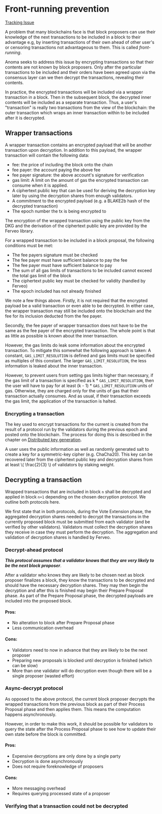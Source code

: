 # Front-running prevention

[Tracking Issue](https://github.com/anomanetwork/anoma/issues/42)

A problem that many blockchains face is that block proposers can use their
knowledge of the next transactions to be included in a block to their 
advantage e.g, by inserting transactions of their own ahead of other user's
or censoring transactions not advantageous to them. This is called 
*front-running*.

Anoma seeks to address this issue by encrypting transactions so that their
contents are not known by block proposers. Only after the particular transactions
to be included and their orders have been agreed upon via the consensus layer
can we then decrypt the transactions, revealing their contents.

In practice, the encrypted transactions will be included via a wrapper
transaction in a block. Then in the subsequent block, the decrypted inner 
contents will be included as a separate transaction. Thus, a user's 
"transaction" is really two transactions from the view of the blockchain: the
outer transaction which wraps an inner transaction within to be included 
after it is decrypted.

## Wrapper transactions

A wrapper transaction contains an encrypted payload that will be another
transaction upon decryption. In addition to this payload, the wrapper 
transaction will contain the following data:
 * fee: the price of including the block onto the chain
 * fee payer: the account paying the above fee
 * fee payer signature: the above account's signature for verification
 * gas limit: A limit on the amount of gas the encrypted transaction can
   consume when it is applied.
 * A ciphertext public key that can be used for deriving the decryption key later by 
   using the decryption shares from enough validators.
 * A commitment to the encrypted payload (e.g. a BLAKE2b hash of the decrypted
   transaction)
 * The epoch number the tx is being encrypted to
 
The encryption of the wrapped transaction using the public key from the DKG
and the derivation of the ciphertext public key are provided by the Ferveo
library.

For a wrapped transaction to be included in a block proposal, the following 
conditions must be met:
 * The fee payers signature must be checked
 * The fee payer must have sufficient balance to pay the fee
 * The fee payer must have sufficient balance to pay
 * The sum of all gas limits of transactions to be included cannot exceed
   the total gas limit of the block
 * The ciphertext public key must be checked for validity (handled by Ferveo)
 * The epoch included has not already finished

We note a few things above. Firstly, it is not required that the encrypted
payload be a valid transaction or even able to be decrypted. In either case,
the wrapper transaction may still be included onto the blockchain and the fee
for its inclusion deducted from the fee payer.

Secondly, the fee payer of wrapper transaction does not have to be the same
as the fee payer of the encrypted transaction. The whole point is that as
little as possible is known about the inner transaction.

However, the gas limits do leak some information about the encrypted transaction.
To mitigate this somewhat the following approach is taken: A constant, 
`GAS_LIMIT_RESOLUTION` is defined and gas limits must be specified as multiples
of this constant. The larger `GAS_LIMIT_RESOLUTION`, the less information is
leaked about the inner transaction.

However, to prevent users from setting gas limits higher than necessary, if the gas limit of a transaction is specified as 
k * `GAS_LIMIT_RESOLUTION`, then the user will have to pay for at least 
(k - 1) * `GAS_LIMIT_RESOLUTION` units of gas. Otherwise, they are charged only
for the units of gas that their transaction actually consumes. And as usual, if
their transaction exceeds the gas limit, the application of the transaction
is halted.

### Encrypting a transaction
The key used to encrypt transactions for the current is created from the
result of a protocol run by the validators during the previous epoch and posted onto the blockchain. The
process for doing this is described in the chapter on [Distributed key generation](../dkg.md).

A user uses the public information as well as randomly generated salt to create
a key for a symmetric-key cipher (e.g. ChaCha20).  This key can be recovered
later from the ciphertext public key and decryption shares from at least 
\\( \frac{2}{3} \\) of validators by staking weight.

## Decrypting a transaction

Wrapped transactions that are included in block `n` shall be decrypted and 
applied in block `n+1` depending on the chosen decryption protocol.
We outline both protocols here.

We first state that in both protocols, during the Vote Extension phase, the
aggregated decryption shares needed to decrypt the transactions in the currently proposed
block must be submitted from each validator (and be verified by other 
validators). Validators must collect the decryption shares they receive in
case they must perform the decryption. The aggregation and validation of 
decryption shares is handled by Ferveo.

### Decrypt-ahead protocol

*__This protocol assumes that a validator knows that they are very likely to be
the next block proposer__*. 


After a validator who knows they are likely to be chosen next as block proposer
finalizes a block, they know the transactions to be decrypted and should
have the necessary decryption shares. They may then begin the decryption
and after this is finished may begin their Prepare Proposal phase. As
part of the Prepare Proposal phase, the decrypted payloads are included
into the proposed block.

#### Pros:
 - No alteration to block after Prepare Proposal phase
 - Less communication overhead
#### Cons:
 - Validators need to now in advance that they are likely to be the next proposer
 - Preparing new proposals is blocked until decryption is finished (which can be slow)
 - More than one validator will do decryption even though there will be a
   single proposer (wasted effort)

### Async-decrypt protocol

As opposed to the above protocol, the current block proposer decrypts the 
wrapped transactions from the previous block as part of their Process Proposal
phase and then applies them. This means the computation happens asynchronously.

However, in order to make this work, it should be possible
for validators to query the state after the Process Proposal phase to see how
to update their own state before the block is committed. 

#### Pros:
 - Expensive decryptions are only done by a single party
 - Decryption is done asynchronously
 - Does not require foreknowledge of proposers
#### Cons:
 - More messaging overhead
 - Requires querying processed state of a proposer

### Verifying that a transaction could not be decrypted
